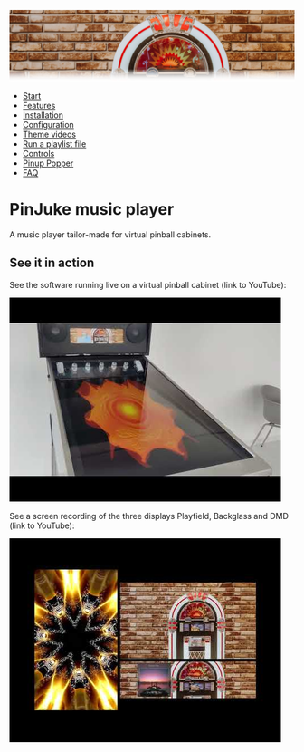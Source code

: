 ![Jukebox](images/jukebox-header.png)

- [Start](index.md)
- [Features](FEATURES.md)
- [Installation](INSTALLATION.md)
- [Configuration](CONFIGURATION.md)
- [Theme videos](THEME-VIDEOS.md)
- [Run a playlist file](RUN.md)
- [Controls](CONTROLS.md)
- [Pinup Popper](PINUP-POPPER.md)
- [FAQ](FAQ.md)

# PinJuke music player

A music player tailor-made for virtual pinball cabinets.

## See it in action

See the software running live on a virtual pinball cabinet (link to YouTube):

[![PinJuke music player live on a virtual pinball cabinet](images/youtube-hSddV_v1ZbQ.jpg)](https://www.youtube.com/watch?v=hSddV_v1ZbQ)

See a screen recording of the three displays Playfield, Backglass and DMD (link to YouTube):

[![Screen recording of the PinJuke music player](images/youtube-VRU3bM-_DRk.jpg)](https://www.youtube.com/watch?v=VRU3bM-_DRk)
